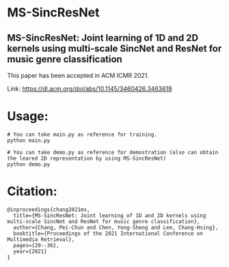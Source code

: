 # MS-SincResNet
## MS-SincResNet: Joint learning of 1D and 2D kernels using multi-scale SincNet and ResNet for music genre classification
This paper has been accepted in ACM ICMR 2021.

Link: https://dl.acm.org/doi/abs/10.1145/3460426.3463619

# Usage:
```
# You can take main.py as reference for training.
python main.py
```
```
# You can take demo.py as reference for demostration (also can obtain the leared 2D representation by using MS-SincResNet) 
python demo.py
```

# Citation:
```
@inproceedings{chang2021ms,
  title={MS-SincResNet: Joint learning of 1D and 2D kernels using multi-scale SincNet and ResNet for music genre classification},
  author={Chang, Pei-Chun and Chen, Yong-Sheng and Lee, Chang-Hsing},
  booktitle={Proceedings of the 2021 International Conference on Multimedia Retrieval},
  pages={29--36},
  year={2021}
}
```
